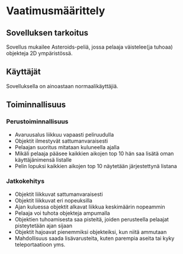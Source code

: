 # Vaatimusmäärittely

## Sovelluksen tarkoitus

Sovellus mukailee Asteroids-peliä, jossa pelaaja väistelee(ja tuhoaa) objekteja 2D ympäristössä.

## Käyttäjät

Sovelluksella on ainoastaan normaalikäyttäjiä. 

## Toiminnallisuus

### Perustoiminnallisuus

- Avaruusalus liikkuu vapaasti peliruudulla
- Objektit ilmestyvät sattumanvaraisesti
- Pelaajan suoritus mitataan kuluneella ajalla
- Mikäli pelaaja pääsee kaikkien aikojen top 10 hän saa lisätä oman käyttäjänimensä listalle
- Pelin lopuksi kaikkien aikojen top 10 näytetään järjestettynä listana

### Jatkokehitys

- Objektit liikkuvat sattumanvaraisesti
- Objektit liikkuvat eri nopeuksilla
- Ajan kuluessa objektit alkavat liikkua keskimäärin nopeammin
- Pelaaja voi tuhota objekteja ampumalla
- Objektien tuhoamisesta saa pisteitä, joiden perusteella pelaajat pisteytetään ajan sijaan
- Objektit hajoavat pienemmiksi objekteiksi, kun niitä ammutaan
- Mahdollisuus saada lisävarusteita, kuten parempia aseita tai kyky teleportaatioon yms.
